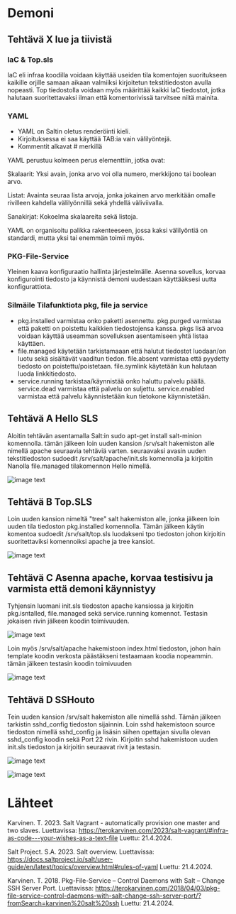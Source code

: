 # Demoni

## Tehtävä X lue ja tiivistä

### IaC & Top.sls

IaC eli infraa koodilla voidaan käyttää useiden tila komentojen suoritukseen kaikille orjille samaan aikaan valmiiksi kirjoitetun tekstitiedoston avulla nopeasti. Top tiedostolla voidaan myös määrittää kaikki IaC tiedostot, jotka halutaan suoritettavaksi ilman että komentorivissä tarvitsee niitä mainita.

### YAML

- YAML on Saltin oletus renderöinti kieli.
- Kirjoituksessa ei saa käyttää TAB:ia vain välilyöntejä.
- Kommentit alkavat # merkillä

YAML perustuu kolmeen perus elementtiin, jotka ovat:

Skalaarit: Yksi avain, jonka arvo voi olla numero, merkkijono tai boolean arvo.

Listat: Avainta seuraa lista arvoja, jonka jokainen arvo merkitään omalle rivilleen kahdella välilyönnillä sekä yhdellä väliviivalla.

Sanakirjat: Kokoelma skalaareita sekä listoja.

YAML on organisoitu palikka rakenteeseen, jossa kaksi välilyöntiä on standardi, mutta yksi tai enemmän toimii myös.

### PKG-File-Service

Yleinen kaava konfiguraatio hallinta järjestelmälle. Asenna sovellus, korvaa konfigurointi tiedosto ja käynnistä demoni uudestaan käyttääksesi uutta konfigurattiota.

### Silmäile Tilafunktiota pkg, file ja service

- pkg.installed varmistaa onko paketti asennettu. pkg.purged varmistaa että paketti on poistettu kaikkien tiedostojensa kanssa. pkgs lisä arvoa voidaan käyttää useamman sovelluksen asentamiseen yhtä listaa käyttäen.
- file.managed käytetään tarkistamaaan että halutut tiedostot luodaan/on luotu sekä sisältävät vaaditun tiedon. file.absent varmistaa että pyydetty tiedosto on poistettu/poistetaan. file.symlink käytetään kun halutaan luoda linkkitiedosto.
- service.running tarkistaa/käynnistää onko haluttu palvelu päällä. service.dead varmistaa että palvelu on suljettu. service.enabled varmistaa että palvelu käynnistetään kun tietokone käynnistetään.

## Tehtävä A Hello SLS

Aloitin tehtävän asentamalla Salt:in sudo apt-get install salt-minion komennolla. tämän jälkeen loin uuden kansion /srv/salt hakemiston alle nimellä apache seuraavia tehtäviä varten. seuraavaksi avasin uuden tekstitiedoston sudoedit /srv/salt/apache/init.sls komennolla ja kirjoitin Nanolla file.managed tilakomennon Hello nimellä.

![image text](https://github.com/Disturbedcobra/Palvelinten-hallinta-2024/blob/9a27bc5c7b3f4bf36fc07297729588ec068d6c47/hello%20sls.png)

## Tehtävä B Top.SLS

Loin uuden kansion nimeltä "tree" salt hakemiston alle, jonka jälkeen loin uuden tila tiedoston pkg.installed komennolla. Tämän jälkeen käytin komentoa sudoedit /srv/salt/top.sls luodakseni tpo tiedoston johon kirjoitin suoritettaviksi komennoiksi apache ja tree kansiot.

![image text](https://github.com/Disturbedcobra/Palvelinten-hallinta-2024/blob/5384dff47dddc62c1d0cc87290332b46a1f27c65/top%20sls.jpg)

## Tehtävä C Asenna apache, korvaa testisivu ja varmista että demoni käynnistyy

Tyhjensin luomani init.sls tiedoston apache kansiossa ja kirjoitin pkg.isntalled, file.managed sekä service.running komennot. Testasin jokaisen rivin jälkeen koodin toimivuuden.

![image text](https://github.com/Disturbedcobra/Palvelinten-hallinta-2024/blob/7b4888c2ff4ca16ababda3b37c379188d19f62cf/apache%20init.jpg)

Loin myös /srv/salt/apache hakemistoon index.html tiedoston, johon hain template koodin verkosta päästäkseni testaamaan koodia nopeammin. tämän jälkeen testasin koodin toimivuuden

![image text](https://github.com/Disturbedcobra/Palvelinten-hallinta-2024/blob/7b4888c2ff4ca16ababda3b37c379188d19f62cf/easy%20apache.jpg)

## Tehtävä D SSHouto

Tein uuden kansion /srv/salt hakemiston alle nimellä sshd. Tämän jälkeen tarkistin sshd_config tiedoston sijainnin. Loin sshd hakemistoon source tiedoston nimellä sshd_config ja lisäsin siihen opettajan sivulla olevan sshd_config koodin sekä Port 22 rivin. Kirjoitin sshd hakemistoon uuden init.sls tiedoston ja kirjoitin seuraavat rivit ja testasin.

![image text](https://github.com/Disturbedcobra/Palvelinten-hallinta-2024/blob/24461835b9c497651115433ab9841194ec738454/ssh%20init.jpg)

![image text](https://github.com/Disturbedcobra/Palvelinten-hallinta-2024/blob/9969e0975fd776d50a973095505f58f2abfb7044/ssh%20wrok.jpg)

# Lähteet

Karvinen. T. 2023. Salt Vagrant - automatically provision one master and two slaves. Luettavissa: https://terokarvinen.com/2023/salt-vagrant/#infra-as-code---your-wishes-as-a-text-file Luettu: 21.4.2024.

Salt Project. S.A. 2023. Salt overview. Luettavissa: https://docs.saltproject.io/salt/user-guide/en/latest/topics/overview.html#rules-of-yaml Luettu: 21.4.2024.

Karvinen. T. 2018. Pkg-File-Service – Control Daemons with Salt – Change SSH Server Port. Luettavissa: https://terokarvinen.com/2018/04/03/pkg-file-service-control-daemons-with-salt-change-ssh-server-port/?fromSearch=karvinen%20salt%20ssh Luettu: 21.4.2024.
